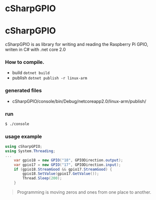 # cSharpGPIO


# cSharpGPIO #

cSharpGPIO is as library for writing and reading the Raspberry Pi GPIO, writen in C# with .net core 2.0

### How to compile. ###
 * build
```dotnet build```
* publish
```dotnet publish -r linux-arm```

### generated files ###
* cSharpGPIO/console/bin/Debug/netcoreapp2.0/linux-arm/publish/

### run ###

```sh
$ ./console
```
### usage example ###

```c#
using cSharpGPIO;
using System.Threading;
...
    var gpio18 = new GPIO("18", GPIODirection.output);
    var gpio17 = new GPIO("17", GPIODirection.input);
    if (gpio18.StreamGood && gpio17.StreamGood) {
        gpio18.SetValue(gpio17.GetValue());
        Thread.Sleep(200);
    }
```
>Programming is moving zeros and ones from one place to another.

